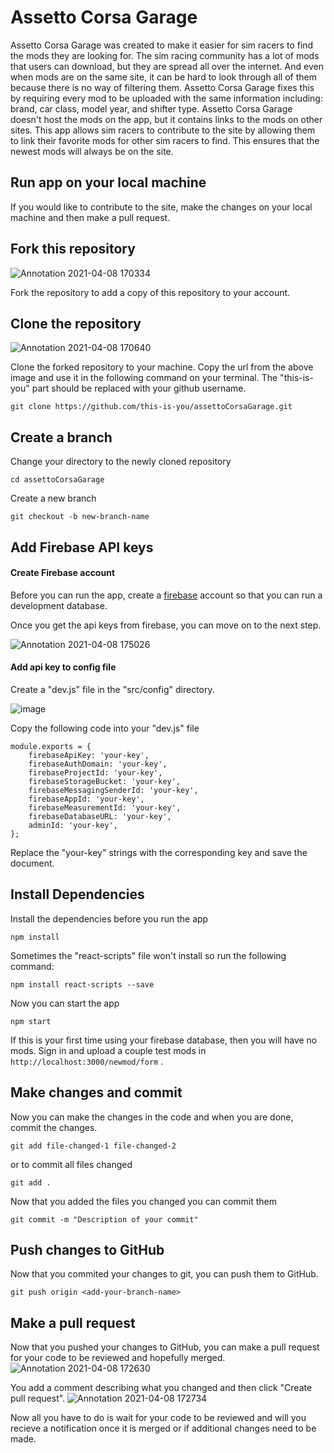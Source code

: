 # Assetto Corsa Garage
Assetto Corsa Garage was created to make it easier for sim racers to find the mods they are looking for. The sim racing community has a lot of mods that users can download, but they are spread all over the internet. And even when mods are on the same site, it can be hard to look through all of them because there is no way of filtering them. Assetto Corsa Garage fixes this by requiring every mod to be uploaded with the same information including: brand, car class, model year, and shifter type. Assetto Corsa Garage doesn't host the mods on the app, but it contains links to the mods on other sites. This app allows sim racers to contribute to the site by allowing them to link their favorite mods for other sim racers to find. This ensures that the newest mods will always be on the site.

## Run app on your local machine
If you would like to contribute to the site, make the changes on your local machine and then make a pull request.

## Fork this repository
![Annotation 2021-04-08 170334](https://user-images.githubusercontent.com/36117697/114110538-9b1acb80-988c-11eb-9b49-22899f13e453.png)

Fork the repository to add a copy of this repository to your account.

## Clone the repository
![Annotation 2021-04-08 170640](https://user-images.githubusercontent.com/36117697/114110663-f1880a00-988c-11eb-921f-094532cca700.png)

Clone the forked repository to your machine. Copy the url from the above image and use it in the following command on your terminal. The "this-is-you" part should be replaced with your github username.

```
git clone https://github.com/this-is-you/assettoCorsaGarage.git
```

## Create a branch
Change your directory to the newly cloned repository

```
cd assettoCorsaGarage
```

Create a new branch

```
git checkout -b new-branch-name
```

## Add Firebase API keys

#### Create Firebase account
Before you can run the app, create a [firebase](https://firebase.google.com) account so that you can run a development database.

Once you get the api keys from firebase, you can move on to the next step.

![Annotation 2021-04-08 175026](https://user-images.githubusercontent.com/36117697/114113382-4f1f5500-9893-11eb-934c-9cd34a554b79.png)

#### Add api key to config file
Create a "dev.js" file in the "src/config" directory.

![image](https://user-images.githubusercontent.com/36117697/114113479-8db50f80-9893-11eb-9b32-c369126734ff.png)

Copy the following code into your "dev.js" file

```
module.exports = {
    firebaseApiKey: 'your-key',
    firebaseAuthDomain: 'your-key',
    firebaseProjectId: 'your-key',
    firebaseStorageBucket: 'your-key',
    firebaseMessagingSenderId: 'your-key',
    firebaseAppId: 'your-key',
    firebaseMeasurementId: 'your-key',
    firebaseDatabaseURL: 'your-key',
    adminId: 'your-key',
};
```

Replace the "your-key" strings with the corresponding key and save the document.


## Install Dependencies
Install the dependencies before you run the app

```
npm install
```

Sometimes the "react-scripts" file won't install so run the following command:

```
npm install react-scripts --save
```

Now you can start the app

```
npm start
```

If this is your first time using your firebase database, then you will have no mods. Sign in and upload a couple test mods in ``` http://localhost:3000/newmod/form ``` .

## Make changes and commit

Now you can make the changes in the code and when you are done, commit the changes.

```
git add file-changed-1 file-changed-2
```
or to commit all files changed
```
git add .
```

Now that you added the files you changed you can commit them

```
git commit -m "Description of your commit"
```
## Push changes to GitHub
Now that you commited your changes to git, you can push them to GitHub.

```
git push origin <add-your-branch-name>
```
## Make a pull request
Now that you pushed your changes to GitHub, you can make a pull request for your code to be reviewed and hopefully merged.
![Annotation 2021-04-08 172630](https://user-images.githubusercontent.com/36117697/114111891-fa2e0f80-988f-11eb-8f5c-08a50a4b7b5b.png)

You add a comment describing what you changed and then click "Create pull request".
![Annotation 2021-04-08 172734](https://user-images.githubusercontent.com/36117697/114111989-36617000-9890-11eb-88b1-67d2e9fc7ea8.png)

Now all you have to do is wait for your code to be reviewed and will you recieve a notification once it is merged or if additional changes need to be made.
